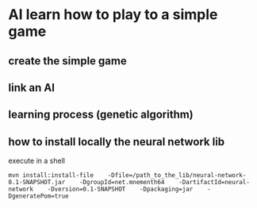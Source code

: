 # AI learn how to play to a simple game

## create the simple game

## link an AI

## learning process (genetic algorithm)

## how to install locally the neural network lib

execute in a shell

    mvn install:install-file    -Dfile=/path_to_the_lib/neural-network-0.1-SNAPSHOT.jar    -DgroupId=net.mnementh64    -DartifactId=neural-network    -Dversion=0.1-SNAPSHOT    -Dpackaging=jar    -DgeneratePom=true

